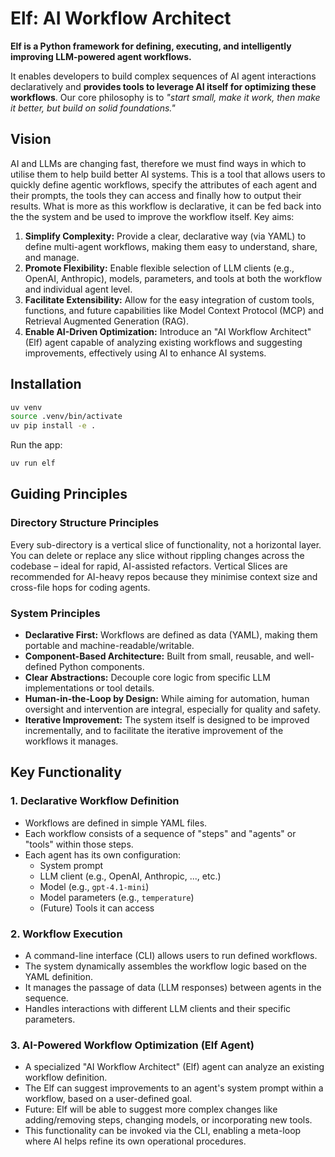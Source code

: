 # Elf: AI Workflow Architect

**Elf is a Python framework for defining, executing, and intelligently improving LLM-powered agent workflows.**

It enables developers to build complex sequences of AI agent interactions declaratively and **provides tools to leverage AI itself for optimizing these workflows**.
Our core philosophy is to _"start small, make it work, then make it better, but build on solid foundations."_

## Vision

AI and LLMs are changing fast, therefore we must find ways in which to utilise them to help build better AI systems.
This is a tool that allows users to quickly define agentic workflows, specify the attributes of each agent and their prompts, the tools they can access and finally how to output their results.
What is more as this workflow is declarative, it can be fed back into the the system and be used to improve the workflow itself.
Key aims:
1.  **Simplify Complexity:** Provide a clear, declarative way (via YAML) to define multi-agent workflows, making them easy to understand, share, and manage.
2.  **Promote Flexibility:** Enable flexible selection of LLM clients (e.g., OpenAI, Anthropic), models, parameters, and tools at both the workflow and individual agent level.
3.  **Facilitate Extensibility:** Allow for the easy integration of custom tools, functions, and future capabilities like Model Context Protocol (MCP) and Retrieval Augmented Generation (RAG).
4.  **Enable AI-Driven Optimization:** Introduce an "AI Workflow Architect" (Elf) agent capable of analyzing existing workflows and suggesting improvements, effectively using AI to enhance AI systems.

## Installation

```bash
uv venv
source .venv/bin/activate
uv pip install -e .
```

Run the app:
```bash
uv run elf
```

## Guiding Principles

### Directory Structure Principles
Every sub-directory is a vertical slice of functionality, not a horizontal layer.
You can delete or replace any slice without rippling changes across the codebase – ideal for rapid, AI-assisted refactors.  Vertical Slices are recommended for AI-heavy repos because they minimise context size and cross-file hops for coding agents.

### System Principles
*   **Declarative First:** Workflows are defined as data (YAML), making them portable and machine-readable/writable.
*   **Component-Based Architecture:** Built from small, reusable, and well-defined Python components.
*   **Clear Abstractions:** Decouple core logic from specific LLM implementations or tool details.
*   **Human-in-the-Loop by Design:** While aiming for automation, human oversight and intervention are integral, especially for quality and safety.
*   **Iterative Improvement:** The system itself is designed to be improved incrementally, and to facilitate the iterative improvement of the workflows it manages.

## Key Functionality

### 1. Declarative Workflow Definition
   - Workflows are defined in simple YAML files.
   - Each workflow consists of a sequence of "steps" and "agents" or "tools" within those steps.
   - Each agent has its own configuration:
     - System prompt
     - LLM client (e.g., OpenAI, Anthropic, ..., etc.)
     - Model (e.g., `gpt-4.1-mini`)
     - Model parameters (e.g., `temperature`)
     - (Future) Tools it can access

### 2. Workflow Execution
- A command-line interface (CLI) allows users to run defined workflows.
- The system dynamically assembles the workflow logic based on the YAML definition.
- It manages the passage of data (LLM responses) between agents in the sequence.
- Handles interactions with different LLM clients and their specific parameters.

### 3. AI-Powered Workflow Optimization (Elf Agent)
- A specialized "AI Workflow Architect" (Elf) agent can analyze an existing workflow definition.
- The Elf can suggest improvements to an agent's system prompt within a workflow, based on a user-defined goal.
- Future: Elf will be able to suggest more complex changes like adding/removing steps, changing models, or incorporating new tools.
- This functionality can be invoked via the CLI, enabling a meta-loop where AI helps refine its own operational procedures.
